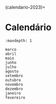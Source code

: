 (calendario-2023)=

# Calendário

```{toctree}
:maxdepth: 1

marco
abril
maio
junho
julho
agosto
setembro
outubro
novembro
dezembro
janeiro
fevereiro
```

